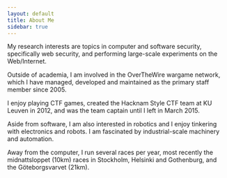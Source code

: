 ```yaml
---
layout: default
title: About Me
sidebar: true
---
```


<div class="frontpicture"></div>

My research interests are topics in computer and software security, specifically web security,
and performing large-scale experiments on the Web/Internet.

Outside of academia, I am involved in the OverTheWire wargame network, which I have
managed, developed and maintained as the primary staff member since 2005.

I enjoy playing CTF games, created the Hacknam Style CTF team at KU Leuven in 2012,
and was the team captain until I left in March 2015.

Aside from software, I am also interested in robotics and I enjoy tinkering with
electronics and robots. I am fascinated by industrial-scale machinery and automation.

Away from the computer, I run several races per year, most recently the midnattsloppet (10km)
races in Stockholm, Helsinki and Gothenburg, and the Göteborgsvarvet (21km).

